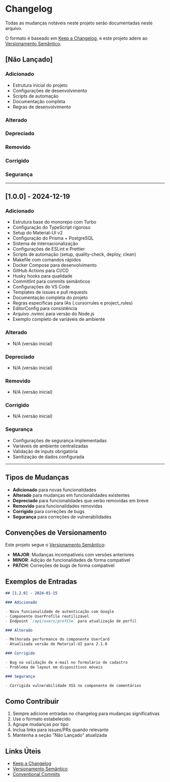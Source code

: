 # Changelog

Todas as mudanças notáveis neste projeto serão documentadas neste arquivo.

O formato é baseado em [Keep a Changelog](https://keepachangelog.com/pt-BR/1.0.0/),
e este projeto adere ao [Versionamento Semântico](https://semver.org/lang/pt-BR/).

## [Não Lançado]

### Adicionado

- Estrutura inicial do projeto
- Configurações de desenvolvimento
- Scripts de automação
- Documentação completa
- Regras de desenvolvimento

### Alterado

### Depreciado

### Removido

### Corrigido

### Segurança

---

## [1.0.0] - 2024-12-19

### Adicionado

- Estrutura base do monorepo com Turbo
- Configuração do TypeScript rigoroso
- Setup do Material-UI v2
- Configuração do Prisma + PostgreSQL
- Sistema de internacionalização
- Configurações de ESLint e Prettier
- Scripts de automação (setup, quality-check, deploy, clean)
- Makefile com comandos rápidos
- Docker Compose para desenvolvimento
- GitHub Actions para CI/CD
- Husky hooks para qualidade
- Commitlint para commits semânticos
- Configurações do VS Code
- Templates de issues e pull requests
- Documentação completa do projeto
- Regras específicas para IAs (.cursorrules e project_rules)
- EditorConfig para consistência
- Arquivo .nvmrc para versão do Node.js
- Exemplo completo de variáveis de ambiente

### Alterado

- N/A (versão inicial)

### Depreciado

- N/A (versão inicial)

### Removido

- N/A (versão inicial)

### Corrigido

- N/A (versão inicial)

### Segurança

- Configurações de segurança implementadas
- Variáveis de ambiente centralizadas
- Validação de inputs obrigatória
- Sanitização de dados configurada

---

## Tipos de Mudanças

- **Adicionado** para novas funcionalidades
- **Alterado** para mudanças em funcionalidades existentes
- **Depreciado** para funcionalidades que serão removidas em breve
- **Removido** para funcionalidades removidas
- **Corrigido** para correções de bugs
- **Segurança** para correções de vulnerabilidades

## Convenções de Versionamento

Este projeto segue o [Versionamento Semântico](https://semver.org/lang/pt-BR/):

- **MAJOR**: Mudanças incompatíveis com versões anteriores
- **MINOR**: Adição de funcionalidades de forma compatível
- **PATCH**: Correções de bugs de forma compatível

## Exemplos de Entradas

```markdown
## [1.2.0] - 2024-01-15

### Adicionado

- Nova funcionalidade de autenticação com Google
- Componente UserProfile reutilizável
- Endpoint `/api/users/profile` para atualização de perfil

### Alterado

- Melhorada performance do componente UserCard
- Atualizada versão do Material-UI para 2.1.0

### Corrigido

- Bug na validação de e-mail no formulário de cadastro
- Problema de layout em dispositivos móveis

### Segurança

- Corrigida vulnerabilidade XSS no componente de comentários
```

## Como Contribuir

1. Sempre adicione entradas no changelog para mudanças significativas
2. Use o formato estabelecido
3. Agrupe mudanças por tipo
4. Inclua links para issues/PRs quando relevante
5. Mantenha a seção "Não Lançado" atualizada

## Links Úteis

- [Keep a Changelog](https://keepachangelog.com/pt-BR/1.0.0/)
- [Versionamento Semântico](https://semver.org/lang/pt-BR/)
- [Conventional Commits](https://www.conventionalcommits.org/pt-br/)
